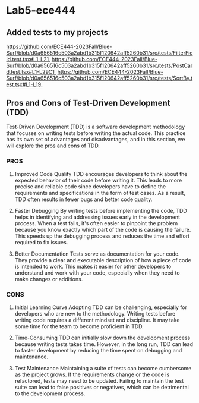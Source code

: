 # Lab5-ece444

## Added tests to my projects
https://github.com/ECE444-2023Fall/Blue-Surf/blob/d0a656516c503a2abd1b315f120642aff5260b31/src/tests/FilterField.test.tsx#L1-L21 
https://github.com/ECE444-2023Fall/Blue-Surf/blob/d0a656516c503a2abd1b315f120642aff5260b31/src/tests/PostCard.test.tsx#L1-L29C1 
https://github.com/ECE444-2023Fall/Blue-Surf/blob/d0a656516c503a2abd1b315f120642aff5260b31/src/tests/SortBy.test.tsx#L1-L19 

## Pros and Cons of Test-Driven Development (TDD)

Test-Driven Development (TDD) is a software development methodology that focuses on writing tests before writing the actual code. This practice has its own set of advantages and disadvantages, and in this section, we will explore the pros and cons of TDD.

### PROS
1. Improved Code Quality
TDD encourages developers to think about the expected behavior of their code before writing it. This leads to more precise and reliable code since developers have to define the requirements and specifications in the form of test cases. As a result, TDD often results in fewer bugs and better code quality.

2. Faster Debugging
By writing tests before implementing the code, TDD helps in identifying and addressing issues early in the development process. When a test fails, it's often easier to pinpoint the problem because you know exactly which part of the code is causing the failure. This speeds up the debugging process and reduces the time and effort required to fix issues.

3. Better Documentation
Tests serve as documentation for your code. They provide a clear and executable description of how a piece of code is intended to work. This makes it easier for other developers to understand and work with your code, especially when they need to make changes or additions.

### CONS
1. Initial Learning Curve
Adopting TDD can be challenging, especially for developers who are new to the methodology. Writing tests before writing code requires a different mindset and discipline. It may take some time for the team to become proficient in TDD.

2. Time-Consuming
TDD can initially slow down the development process because writing tests takes time. However, in the long run, TDD can lead to faster development by reducing the time spent on debugging and maintenance.

3. Test Maintenance
Maintaining a suite of tests can become cumbersome as the project grows. If the requirements change or the code is refactored, tests may need to be updated. Failing to maintain the test suite can lead to false positives or negatives, which can be detrimental to the development process.